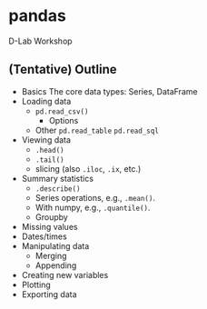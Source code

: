 # pandas

D-Lab Workshop

## (Tentative) Outline
* Basics
    The core data types: Series, DataFrame
* Loading data
    * `pd.read_csv()`
        * Options
    * Other
        `pd.read_table`
        `pd.read_sql`
* Viewing data
    * `.head()`
    * `.tail()`
    * slicing (also `.iloc`, `.ix`, etc.)
* Summary statistics
    * `.describe()`
    * Series operations, e.g., `.mean()`.
    * With numpy, e.g., `.quantile()`.
    * Groupby
* Missing values
* Dates/times
* Manipulating data
    * Merging
    * Appending
* Creating new variables
* Plotting
* Exporting data
